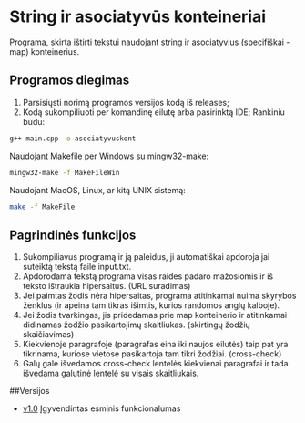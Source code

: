 # String ir asociatyvūs konteineriai

Programa, skirta ištirti tekstui naudojant string ir asociatyvius (specifiškai - map) konteinerius.

## Programos diegimas

1. Parsisiųsti norimą programos versijos kodą iš releases;
2. Kodą sukompiliuoti per komandinę eilutę arba pasirinktą IDE;
Rankiniu būdu:
```sh
g++ main.cpp -o asociatyvuskont
```
Naudojant Makefile per Windows su mingw32-make:
```sh
mingw32-make -f MakeFileWin
```
Naudojant MacOS, Linux, ar kitą UNIX sistemą:
```sh
make -f MakeFile
```

## Pagrindinės funkcijos

1) Sukompiliavus programą ir ją paleidus, ji automatiškai apdoroja jai suteiktą tekstą faile input.txt.
2) Apdorodama tekstą programa visas raides padaro mažosiomis ir iš teksto ištraukia hipersaitus. (URL suradimas)
3) Jei paimtas žodis nėra hipersaitas, programa atitinkamai nuima skyrybos ženklus (ir apeina tam tikras išimtis, kurios randomos anglų kalboje).
4) Jei žodis tvarkingas, jis pridedamas prie map konteinerio ir atitinkamai didinamas žodžio pasikartojimų skaitliukas. (skirtingų žodžių skaičiavimas)
5) Kiekvienoje paragrafoje (paragrafas eina iki naujos eilutės) taip pat yra tikrinama, kuriose vietose pasikartoja tam tikri žodžiai. (cross-check)
6) Galų gale išvedamos cross-check lentelės kiekvienai paragrafai ir tada išvedama galutinė lentelė su visais skaitliukais.

##Versijos
* [v1.0](https://github.com/gustaz/StringAndAssociativeContainers/releases/tag/v0.1) Įgyvendintas esminis funkcionalumas

